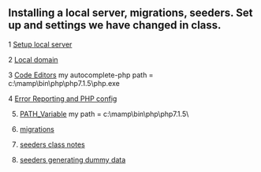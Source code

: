 ## Installing a local server, migrations, seeders. Set up and settings we have changed in class.

1 [Setup local server](https://github.com/susanBuck/dwa15-fall2017/blob/master/01_Servers_and_Git/01_Setup_local_server.md)

2 [Local domain](https://github.com/susanBuck/dwa15-fall2017/blob/master/01_Servers_and_Git/09_Local_domain.md)

3 [Code Editors](https://github.com/susanBuck/dwa15-fall2017/blob/master/02_PHP/99_Code_editors.md)
  my autocomplete-php path = c:\mamp\bin\php\php7.1.5\php.exe

4 [Error Reporting and PHP config](https://github.com/susanBuck/dwa15-fall2017/blob/master/02_PHP/02_Error_reporting_and_PHP_config.md)

5. [PATH_Variable](https://github.com/susanBuck/dwa15-fall2017/blob/master/00_Command_Line/99_Extras/PATH_Variable.md)
  my path = c:\mamp\bin\php\php7.1.5\
 
6. [migrations](https://github.com/susanBuck/dwa15-fall2017/blob/master/03_Laravel/25_Migrations.md)

7. [seeders class notes](https://github.com/susanBuck/dwa15-fall2017/blob/master/03_Laravel/29_Seeders.md)

8. [seeders generating dummy data](https://github.com/susanBuck/dwa15-fall2017/issues/139)

